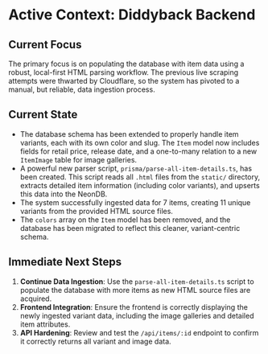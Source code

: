 # Active Context: Diddyback Backend

## Current Focus
The primary focus is on populating the database with item data using a robust, local-first HTML parsing workflow. The previous live scraping attempts were thwarted by Cloudflare, so the system has pivoted to a manual, but reliable, data ingestion process.

## Current State
- The database schema has been extended to properly handle item variants, each with its own color and slug. The `Item` model now includes fields for retail price, release date, and a one-to-many relation to a new `ItemImage` table for image galleries.
- A powerful new parser script, `prisma/parse-all-item-details.ts`, has been created. This script reads all `.html` files from the `static/` directory, extracts detailed item information (including color variants), and upserts this data into the NeonDB.
- The system successfully ingested data for 7 items, creating 11 unique variants from the provided HTML source files.
- The `colors` array on the `Item` model has been removed, and the database has been migrated to reflect this cleaner, variant-centric schema.

## Immediate Next Steps
1.  **Continue Data Ingestion**: Use the `parse-all-item-details.ts` script to populate the database with more items as new HTML source files are acquired.
2.  **Frontend Integration**: Ensure the frontend is correctly displaying the newly ingested variant data, including the image galleries and detailed item attributes.
3.  **API Hardening**: Review and test the `/api/items/:id` endpoint to confirm it correctly returns all variant and image data. 